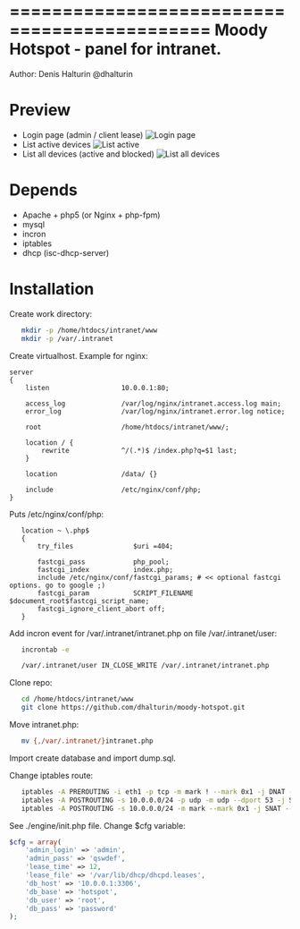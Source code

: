 ============================================= 
Moody Hotspot - panel for intranet. 
============================================= 

Author: Denis Halturin
@dhalturin

Preview
========
* Login page (admin / client lease) ![Login page](https://pp.vk.me/c636423/v636423625/4193c/xS8qZPr00Kw.jpg)
* List active devices ![List active](https://pp.vk.me/c636423/v636423625/41932/TtCQTSBNQaU.jpg)
* List all devices (active and blocked) ![List all devices](https://pp.vk.me/c636423/v636423625/41928/bn9773sIuDE.jpg)

Depends
========
* Apache + php5 (or Nginx + php-fpm)
* mysql
* incron
* iptables
* dhcp (isc-dhcp-server)

Installation
========
Create work directory:
```bash
   mkdir -p /home/htdocs/intranet/www
   mkdir -p /var/.intranet
```

Create virtualhost. Example for nginx:
```nginx
server
{
    listen                  10.0.0.1:80;

    access_log              /var/log/nginx/intranet.access.log main;
    error_log               /var/log/nginx/intranet.error.log notice;

    root                    /home/htdocs/intranet/www/;

    location / {
        rewrite             ^/(.*)$ /index.php?q=$1 last;
    }

    location                /data/ {}

    include                 /etc/nginx/conf/php;
}
```

Puts /etc/nginx/conf/php:
```nginx
   location ~ \.php$
   {
       try_files               $uri =404;

       fastcgi_pass            php_pool;
       fastcgi_index           index.php;
       include /etc/nginx/conf/fastcgi_params; # << optional fastcgi options. go to google ;)
       fastcgi_param           SCRIPT_FILENAME $document_root$fastcgi_script_name;
       fastcgi_ignore_client_abort off;
   }
```

Add incron event for /var/.intranet/intranet.php on file /var/.intranet/user:
```bash
   incrontab -e
```
```bash
   /var/.intranet/user IN_CLOSE_WRITE /var/.intranet/intranet.php
```

Clone repo:
```bash
   cd /home/htdocs/intranet/www
   git clone https://github.com/dhalturin/moody-hotspot.git
```

Move intranet.php:
```bash
   mv {,/var/.intranet/}intranet.php
```

Import create database and import dump.sql.

Change iptables route:
```bash
   iptables -A PREROUTING -i eth1 -p tcp -m mark ! --mark 0x1 -j DNAT --to-destination 10.0.0.1
   iptables -A POSTROUTING -s 10.0.0.0/24 -p udp -m udp --dport 53 -j SNAT --to-source 83.243.66.91
   iptables -A POSTROUTING -s 10.0.0.0/24 -m mark --mark 0x1 -j SNAT --to-source 83.243.66.91
```

See ./engine/init.php file. Change $cfg variable:
```php
$cfg = array(
    'admin_login' => 'admin',
    'admin_pass' => 'qswdef',
    'lease_time' => 12,
    'lease_file' => '/var/lib/dhcp/dhcpd.leases',
    'db_host' => '10.0.0.1:3306',
    'db_base' => 'hotspot',
    'db_user' => 'root',
    'db_pass' => 'password'
);
```
